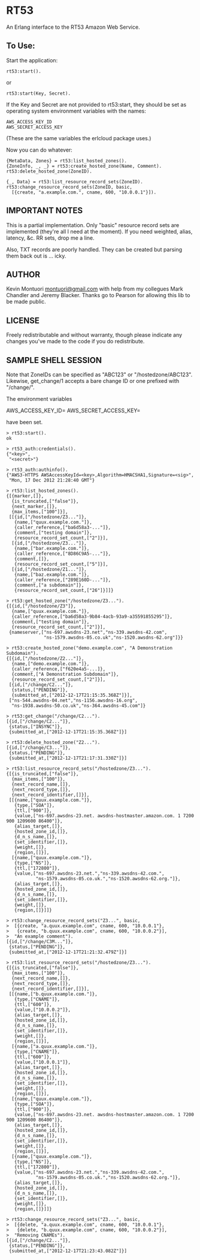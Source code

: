 RT53
====

An Erlang interface to the RT53 Amazon Web Service.

To Use:
-------

  Start the application:

    rt53:start().

  or
 
    rt53:start(Key, Secret).

  If the Key and Secret are not provided to rt53:start, they should be
  set as operating system environment variables with the names:

    AWS_ACCESS_KEY_ID
    AWS_SECRET_ACCESS_KEY

  (These are the same variables the erlcloud package uses.)

  Now you can do whatever:

    {MetaData, Zones} = rt53:list_hosted_zones().
    {ZoneInfo, _, _} = rt53:create_hosted_zone(Name, Comment).
    rt53:delete_hosted_zone(ZoneID).

    {_, Data} = rt53:list_resource_record_sets(ZoneID).
    rt53:change_resource_record_sets(ZoneID, basic, 
      [{create, "a.example.com.", cname, 600, "10.0.0.1"}]).


IMPORTANT NOTES
---------------

This is a partial implementation.  Only "basic" resource record sets
are implemented (they're all I need at the moment).  If you need
weighted, alias, latency, &c. RR sets, drop me a line.

Also, TXT records are poorly handled.  They can be created but parsing
them back out is ... icky.  

AUTHOR
------

Kevin Montuori <montuori@gmail.com> with help from my collegues Mark
Chandler and Jeremy Blacker.  Thanks go to Pearson for allowing this lib
to be made public.

LICENSE
-------

Freely redistributable and without warranty, though please indicate
any changes you've made to the code if you do redistribute.


SAMPLE SHELL SESSION
--------------------

Note that ZoneIDs can be specified as "ABC123" or
"/hostedzone/ABC123".  Likewise, get_change/1 accepts a bare change ID
or one prefixed with "/change/".  

The environment variables 

  AWS_ACCESS_KEY_ID=<key>
  AWS_SECRET_ACCESS_KEY=<secret>

have been set.

    > rt53:start().
    ok
    
    > rt53_auth:credentials().
    {"<key>",
     "<secret>"}
  
    > rt53_auth:authinfo().
    {"AWS3-HTTPS AWSAccessKeyId=<key>,Algorithm=HMACSHA1,Signature=<sig>",
     "Mon, 17 Dec 2012 21:28:40 GMT"}
    
    > rt53:list_hosted_zones().
    {[{marker,[]},
      {is_truncated,["false"]},
      {next_marker,[]},
      {max_items,["100"]}],
     [[{id,["/hostedzone/Z3..."]},
       {name,["quux.example.com."]},
       {caller_reference,["ba6d58a3-..."]},
       {comment,["testing domain"]},
       {resource_record_set_count,["2"]}],
      [{id,["/hostedzone/Z3..."]},
       {name,["bar.example.com."]},
       {caller_reference,["8D86C9A5-..."]},
       {comment,[]},
       {resource_record_set_count,["5"]}],
      [{id,["/hostedzone/Z1..."]},
       {name,["baz.example.com."]},
       {caller_reference,["289E160D-..."]},
       {comment,["a subdomain"]},
       {resource_record_set_count,["26"]}]]}
    
    > rt53:get_hosted_zone("/hostedzone/Z3...").
    {[{id,["/hostedzone/Z3"]},
      {name,["quux.example.com."]},
      {caller_reference,["ba6d58a3-9b84-4acb-93a9-a35591855295"]},
      {comment,["testing domain"]},
      {resource_record_set_count,["2"]}],
     {nameserver,["ns-697.awsdns-23.net","ns-339.awsdns-42.com",
                  "ns-1579.awsdns-05.co.uk","ns-1520.awsdns-62.org"]}}
    
    > rt53:create_hosted_zone("demo.example.com", "A Demonstration Subdomain").
    {[{id,["/hostedzone/Z2..."]},
      {name,["demo.example.com."]},
      {caller_reference,["f620e4a5-...]},
      {comment,["A Demonstration Subdomain"]},
      {resource_record_set_count,["2"]}],
     [{id,["/change/C2..."]},
      {status,["PENDING"]},
      {submitted_at,["2012-12-17T21:15:35.368Z"]}],
     ["ns-544.awsdns-04.net","ns-1156.awsdns-16.org",
      "ns-1938.awsdns-50.co.uk","ns-364.awsdns-45.com"]}
    
    > rt53:get_change("/change/C2...").
    [{id,["/change/C2..."]},
     {status,["INSYNC"]},
     {submitted_at,["2012-12-17T21:15:35.368Z"]}]
    
    > rt53:delete_hosted_zone("Z2...").
    [{id,["/change/C3..."]},
     {status,["PENDING"]},
     {submitted_at,["2012-12-17T21:17:31.330Z"]}]
    
    > rt53:list_resource_record_sets("/hostedzone/Z3...").
    {[{is_truncated,["false"]},
      {max_items,["100"]},
      {next_record_name,[]},
      {next_record_type,[]},
      {next_record_identifier,[]}],
     [[{name,["quux.example.com."]},
       {type,["SOA"]},
       {ttl,["900"]},
       {value,["ns-697.awsdns-23.net. awsdns-hostmaster.amazon.com. 1 7200 900 1209600 86400"]},
       {alias_target,[]},
       {hosted_zone_id,[]},
       {d_n_s_name,[]},
       {set_identifier,[]},
       {weight,[]},
       {region,[]}],
      [{name,["quux.example.com."]},
       {type,["NS"]},
       {ttl,["172800"]},
       {value,["ns-697.awsdns-23.net.","ns-339.awsdns-42.com.",
               "ns-1579.awsdns-05.co.uk.","ns-1520.awsdns-62.org."]},
       {alias_target,[]},
       {hosted_zone_id,[]},
       {d_n_s_name,[]},
       {set_identifier,[]},
       {weight,[]},
       {region,[]}]]}
    
    > rt53:change_resource_record_sets("Z3...", basic, 
    >  [{create, "a.quux.example.com", cname, 600, "10.0.0.1"},
    >   {create, "b.quux.example.com", cname, 600, "10.0.0.2"}], 
    >  "An example comment").
    [{id,["/change/C3M..."]},
     {status,["PENDING"]},
     {submitted_at,["2012-12-17T21:21:32.479Z"]}]
    
    > rt53:list_resource_record_sets("/hostedzone/Z3...").
    {[{is_truncated,["false"]},
      {max_items,["100"]},
      {next_record_name,[]},
      {next_record_type,[]},
      {next_record_identifier,[]}],
     [[{name,["b.quux.example.com."]},
       {type,["CNAME"]},
       {ttl,["600"]},
       {value,["10.0.0.2"]},
       {alias_target,[]},
       {hosted_zone_id,[]},
       {d_n_s_name,[]},
       {set_identifier,[]},
       {weight,[]},
       {region,[]}],
      [{name,["a.quux.example.com."]},
       {type,["CNAME"]},
       {ttl,["600"]},
       {value,["10.0.0.1"]},
       {alias_target,[]},
       {hosted_zone_id,[]},
       {d_n_s_name,[]},
       {set_identifier,[]},
       {weight,[]},
       {region,[]}],
      [{name,["quux.example.com."]},
       {type,["SOA"]},
       {ttl,["900"]},
       {value,["ns-697.awsdns-23.net. awsdns-hostmaster.amazon.com. 1 7200 900 1209600 86400"]},
       {alias_target,[]},
       {hosted_zone_id,[]},
       {d_n_s_name,[]},
       {set_identifier,[]},
       {weight,[]},
       {region,[]}],
      [{name,["quux.example.com."]},
       {type,["NS"]},
       {ttl,["172800"]},
       {value,["ns-697.awsdns-23.net.","ns-339.awsdns-42.com.",
               "ns-1579.awsdns-05.co.uk.","ns-1520.awsdns-62.org."]},
       {alias_target,[]},
       {hosted_zone_id,[]},
       {d_n_s_name,[]},
       {set_identifier,[]},
       {weight,[]},
       {region,[]}]]}
    
    > rt53:change_resource_record_sets("Z3...", basic,    
    >  [{delete, "a.quux.example.com", cname, 600, "10.0.0.1"},
    >   {delete, "b.quux.example.com", cname, 600, "10.0.0.2"}],
    >  "Removing CNAMEs").
    [{id,["/change/C2..."]},
     {status,["PENDING"]},
     {submitted_at,["2012-12-17T21:23:43.082Z"]}]
